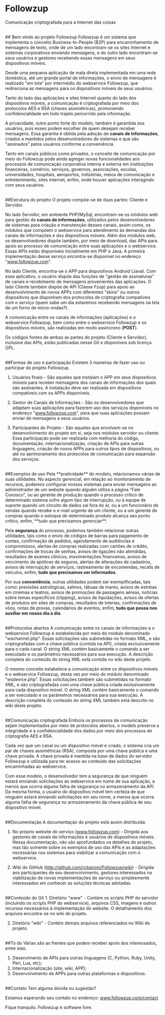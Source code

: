 # Followzup
Comunicação criptografada para a Internet das coisas

<br>
## Bem vindo ao projeto Followzup
Followzup é um sistema que implementa o conceito Business-to-People (B2P) para encaminhamento de mensagens de texto, onde de um lado encontram-se os sites Internet e sistemas corporativos enviando mensagens, e do outro lado encontram-se seus usuários e gestores recebendo essas mensagens em seus dispositivos móveis.

Desde uma pequena aplicação de mala direta implementada em uma rede doméstica, até um grande portal de informações, o envio de mensagens é realizado "em lote" por intermédio do webservice Followzup, que redireciona as mensagens para os dispositivos móveis de seus usuários.

Tanto do lado das aplicações e sites Internet quanto do lado dos dispositivos móveis, a comunicação é criptografada por meio dos protocolos AES e RSA (chaves assimétricas), promovendo confidencialidade em todo trajeto percorrido pela informação.

A privacidade, outro ponto forte do modelo, também é garantida aos usuários, pois esses podem escolher de quem desejam receber mensagens. Essa garantia é obtida pela adoção de **canais de informações**, criados e mantidos pelos desenvolvedores de sistemas e que são "assinados" pelos usuários conforme a conveniência.

Tanto em canais públicos como privados, o conceito de comunicação por meio do Followzup pode ainda agregar novas funcionalidades aos processos de comunicação corporativa interna e externa em instituições financeiras, comércio, serviços, governos, associações, escolas, universidades, hospitais, aeroportos, indústrias, meios de comunicação e entretenimento, sites internet, enfim, onde houver aplicações interagindo com seus usuários.

<br>
##Estrutura do projeto
O projeto compõe-se de duas partes: Cliente e Servidor.

No lado Servidor, em ambiente PHP/MySql, encontram-se os módulos web para gestão de **canais de informações**, utilizados pelos desenvolvedores de sistemas para criação e manutenção desses canais, assim como, os módulos que compõem o webservice para atendimento às demandas dos canais de informações e dos dispositivos móveis. Além dos módulos web, os desenvolvedores dispõe também, por meio de download, das APIs para apoio ao processo de comunicação entre suas aplicações e o webservice. Essas APIs estão disponíveis inicialmente em PHP e Java. A primeira implementação desse serviço encontra-se disponível no endereço "www.followzup.com".

No lado Cliente, encontra-se o APP para dispositivos Android (Java). Com esse aplicativo, o usuário dispõe das funções de "gestão de assinaturas" de canais e recebimento de mensagens provenientes das aplicações. O lado Cliente também dispõe de API (Classe Fzup) para apoio ao desenvolvimento de novos APPs com diferentes "skins" ou outros dispositivos que disponham dos protocolos de criptografia compatíveis com o serviço (quem sabe um dia estaremos recebendo mensagens na tela de um forno de micro-ondas?).

A comunicação entre os canais de informações (aplicações) e o webservice Followzup, bem como entre o webservice Followzup e os dispositivos móveis, são realizadas em modo assíncrono (**POST**).

Os códigos fontes de ambas as partes do projeto (Cliente e Servidor), inclusive das APIs, estão publicadas nesse Git e disponíveis sob licença GPL.

<br>
##Formas de uso e participação
Existem 3 maneiras de fazer uso ou participar do projeto Followzup.

1. Usuários finais - São aqueles que instalam o APP em seus dispositivos móveis para receber mensagens dos canais de informações dos quais são assinantes. A instalação deve ser realizada em dispositivos compatíveis com os APPs disponíveis.

2. Gestor de Canais de Informações - São os desenvolvedores que adaptam suas aplicações para fazerem uso dos serviços disponíveis no endereço "www.followzup.com", para que suas aplicações possam enviar de mensagens a seus usuários.

3. Participantes do Projeto - São aqueles que envolvem-se no desenvolvimento do projeto em si, seja nos módulos servidor ou cliente. Essa participação pode ser realizada com melhoria do código, documentação, internacionalização, criação de APIs para outras linguagens, criação de novos APPs para outros tipos de dispositivos, ou até no aprimoramento dos protocolos de comunicação para expansão dos serviços.

<br>
##Exemplos de uso
Pela **praticidade** do modelo, relacionamos várias de suas utilidades. No aspecto gerencial, em relação ao monitoramento de recursos, podemos configurar nossos sistemas para enviar mensagens ao administrador de um website quando alguém utiliza a página "Fale Conosco", ou ao gerente de produção quando o processo crítico de determinado sistema sofre algum tipo de interrupção, ou à equipe de suporte quando um circuito de dados sai fora do ar, ou a um funcionário de vendas quando recebe o e-mail urgente de um cliente, ou a um gerente de compras quando o estoque de determinado produto alcança seu ponto crítico, enfim, **tudo que precisamos gerenciar**.

Pela **segurança** do processo, podemos também relacionar outras utilidades, tais como o envio de códigos de barras para pagamento de contas, confirmação de pedidos, agendamento de audiências e compromissos, alertas de compras realizadas com cartões de crédito, confirmações de trocas de senhas, avisos de ligações não atendidas, resultados de exames clínicos, movimentações financeiras, avisos de vencimento de apólices de seguros, alertas de alterações de cadastros, avisos de interrupção de serviços, rastreamento de encomendas, recalls de veículos, enfim, **tudo que precisamos ser informados**.

Por sua **conveniência**, outras utilidades podem ser exemplificadas, tais como: previsões astrológicas, salmos, tábuas de marés, avisos de estréias em cinemas e teatros, avisos de promoções de passagens aéreas, notícias sobre temas específicos (clipping), avisos de liquidações, avisos de ofertas de produtos em sites de compras, resultados de loterias, confirmações de vôos, notas de provas, calendários de eventos, enfim, **tudo que possa nos auxiliar em nosso dia a dia**. 

<br>
##Protocolos abertos
A comunicação entre os canais de informações e o webservice Followzup é estabelecida por meio do módulo denominado "wschannel.php". Essas solicitações são submetidas no formato XML, e são criptografadas com a chave pública (contida na API), criada exclusivamente para o cada canal. O string XML contém basicamente o comando a ser executado e os parâmetros necessários para sua execução. A descrição completa do conteúdo do string XML está contida no wiki deste projeto.

O mesmo conceito estabelece a comunicação entre os dispositivos móveis e o webservice Followzup, desta vez por meio do módulo denominado "wsdevice.php". Essas solicitações também são submetidas no formato XML, e são criptografadas com uma chave pública criada exclusivamente para cada dispositivo móvel. O string XML contém basicamente o comando a ser executado e os parâmetros necessários para sua execução. A descrição completa do conteúdo do string XML também está descrito no wiki deste projeto.

<br>
##Comunicação criptografada
Embora os processos de comunicação sejam implementados por meio de protocolos abertos, o modelo preserva a integridade e a confidencialidade dos dados por meio dos processos de criptografia AES e RSA.

Cada vez que um canal ou um dispositivo móvel é criado, o sistema cria um par de chaves assimétricas (RSA), composta por uma chave pública e uma chave privada. A chave privada é mantida na base de dados do servidor Followzup e utilizada para ter acesso ao conteúdo das solicitações encaminhadas ao webservice.

Com esse modelo, o desenvolvedor tem a segurança de que ninguém estará enviando solicitações ao webservice em nome de sua aplicação, a menos que ocorra alguma falha de segurança no armazenamento da API. Da mesma forma, o usuário do dispositivo móvel tem certeza de que ninguém estará enviando solicitações em seu nome, a menos que ocorra alguma falha de segurança no armazenamento da chave pública de seu dispositivo móvel.

<br>
##Documentação
A documentação do projeto está assim distribuída:

1. No próprio website do serviço (www.followzup.com) - Dirigida aos gestores de canais de informações e usuários de dispositivos móveis. Nessa documentação, não são aprofundados os detalhes do projeto, mas tão somente sobre os exemplos de uso das APIs e as adaptações necessárias nos sistemas para viabilizar a comunicação com o webservice.

2. Wiki do GitHub (http://github.com/rcbarioni/Followzup/wiki) - Dirigida aos participantes de seu desenvolvimento, gestores interessados na viabilização de novas implementações do serviço ou simplesmente interessados em conhecer as soluções técnicas adotadas.

<br>
##Conteúdo do Git
1. Diretório "www" - Contém os scripts PHP do servidor (incluindo os scripts PHP do webservice), arquivos CSS, imagens e outros recursos necessários à implementação do website. O detalhamento dos arquivos encontra-se no wiki do projeto.

2. Diretório "wiki" - Contém demais arquivos referenciados no Wiki do projeto.

<br>
##To do
Várias são as frentes que podem receber apoio dos interessados, entre elas:

1. Desenvimento de APIs para outras linguagens (C, Python, Ruby, Unity, Perl, Lua, etc);
2. Internacionalização (site, wiki, APP);
3. Desenvolvimento de APPs para outras plataformas e dispositivos.

<br>
##Contato
Tem alguma dúvida ou sugestão?

Estamos esperando seu contato no endereço: www.followzup.com/contact

Fique tranquilo. Followzup é software livre.
